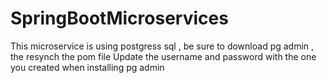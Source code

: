 # SpringBootMicroservices

This microservice is using postgress sql , be sure to download pg admin , the resynch the pom file 
Update the username and password with the one you created when installing pg admin

